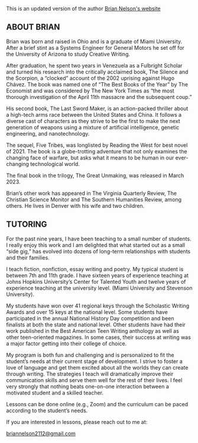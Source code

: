 This is an updated version of the author [Brian Nelson's website](https://briannelsonbooks.com/)

## ABOUT BRIAN

Brian was born and raised in Ohio and is a graduate of Miami University. After a brief stint as a Systems Engineer for General Motors he set off for the University of Arizona to study Creative Writing.

After graduation, he spent two years in Venezuela as a Fulbright Scholar and turned his research into the critically acclaimed book, The Silence and the Scorpion, a “clocked” account of the 2002 uprising against Hugo Chávez. The book was named one of “The Best Books of the Year” by The Economist and was considered by The New York Times as “the most thorough investigation of the April 11th massacre and the subsequent coup.”

His second book, The Last Sword Maker, is an action-packed thriller about a high-tech arms race between the United States and China. It follows a diverse cast of characters as they strive to be the first to make the next generation of weapons using a mixture of artificial intelligence, genetic engineering, and nanotechnology.

The sequel, Five Tribes, was longlisted by Reading the West for best novel of 2021. The book is a globe-trotting adventure that not only examines the changing face of warfare, but asks what it means to be human in our ever-changing technological world.

The final book in the trilogy, The Great Unmaking, was released in March 2023.

Brian’s other work has appeared in The Virginia Quarterly Review, The Christian Science Monitor and The Southern Humanities Review, among others. He lives in Denver with his wife and two children.

## TUTORING

For the past nine years, I have been teaching to a small number of students. I really enjoy this work and I am delighted that what started out as a small “side gig,” has evolved into dozens of long-term relationships with students and their families.

I teach fiction, nonfiction, essay writing and poetry. My typical student is between 7th and 11th grade. I have sixteen years of experience teaching at Johns Hopkins University’s Center for Talented Youth and twelve years of experience teaching at the university level. (Miami University and Stevenson University).

My students have won over 41 regional keys through the Scholastic Writing Awards and over 15 keys at the national level. Some students have participated in the annual National History Day competition and been finalists at both the state and national level. Other students have had their work published in the Best American Teen Writing anthology as well as other teen-oriented magazines. In some cases, their success at writing was a major factor getting into their college of choice.

My program is both fun and challenging and is personalized to fit the student’s needs at their current stage of development. I strive to foster a love of language and get them excited about all the worlds they can create through writing. The strategies I teach will dramatically improve their communication skills and serve them well for the rest of their lives. I feel very strongly that nothing beats one-on-one interaction between a motivated student and a skilled teacher.

Lessons can be done online (e.g., Zoom) and the curriculum can be paced according to the student’s needs.

If you are interested in lessons, please reach out to me at:

[briannelson2112@gmail.com](#)
